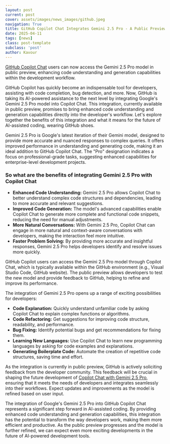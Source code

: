 ```yaml
---
layout: post
current: post
cover: assets/images/news_images/github.jpeg
navigation: True
title: GitHub Copilot Chat Integrates Gemini 2.5 Pro - A Public Preview
date: 2025-04-11
tags: [news]
class: post-template
subclass: 'post'
author: Kavour
---
```


<p> <a href='https://github.blog/changelog/2025-04-11-copilot-chat-users-can-use-the-gemini-2-5-pro-model-in-public-preview/?utm_source=kavourei.github.io'>GitHub Copilot Chat</a> users can now access the Gemini 2.5 Pro model in public preview, enhancing code understanding and generation capabilities within the development workflow.</p>

<p>GitHub Copilot has quickly become an indispensable tool for developers, assisting with code completion, bug detection, and more. Now, GitHub is taking its AI-powered assistance to the next level by integrating Google's Gemini 2.5 Pro model into Copilot Chat. This integration, currently available in public preview, promises to bring enhanced code understanding and generation capabilities directly into the developer's workflow. Let's explore together the benefits of this integration and what it means for the future of AI-assisted coding, wearing GitHub shoes.</p>

<p>Gemini 2.5 Pro is Google's latest iteration of their Gemini model, designed to provide more accurate and nuanced responses to complex queries. It offers improved performance in understanding and generating code, making it an ideal addition to GitHub Copilot Chat. The "Pro" designation indicates a focus on professional-grade tasks, suggesting enhanced capabilities for enterprise-level development projects.</p>

<h3>So what are the benefits of integrating Gemini 2.5 Pro with Copilot Chat</h3>
<ul>
    <li><strong>Enhanced Code Understanding:</strong> Gemini 2.5 Pro allows Copilot Chat to better understand complex code structures and dependencies, leading to more accurate and relevant suggestions.</li>
    <li><strong>Improved Code Generation:</strong> The model's advanced capabilities enable Copilot Chat to generate more complete and functional code snippets, reducing the need for manual adjustments.</li>
    <li><strong>More Natural Conversations:</strong> With Gemini 2.5 Pro, Copilot Chat can engage in more natural and context-aware conversations with developers, making the interaction feel more intuitive.</li>
    <li><strong>Faster Problem Solving:</strong> By providing more accurate and insightful responses, Gemini 2.5 Pro helps developers identify and resolve issues more quickly.</li>
</ul>

<p>GitHub Copilot users can access the Gemini 2.5 Pro model through Copilot Chat, which is typically available within the GitHub environment (e.g., Visual Studio Code, GitHub website). The public preview allows developers to test the new model and provide feedback to GitHub, helping to refine and improve its performance.</p>

<p>The integration of Gemini 2.5 Pro opens up a range of exciting possibilities for developers:</p>
<ul>
    <li><strong>Code Explanation:</strong> Quickly understand unfamiliar code by asking Copilot Chat to explain complex functions or algorithms.</li>
    <li><strong>Code Refactoring:</strong> Get suggestions for improving code structure, readability, and performance.</li>
    <li><strong>Bug Fixing:</strong> Identify potential bugs and get recommendations for fixing them.</li>
    <li><strong>Learning New Languages:</strong> Use Copilot Chat to learn new programming languages by asking for code examples and explanations.</li>
    <li><strong>Generating Boilerplate Code:</strong> Automate the creation of repetitive code structures, saving time and effort.</li>
</ul>

<p>As the integration is currently in public preview, GitHub is actively soliciting feedback from the developer community. This feedback will be crucial in shaping the future development of <a href='https://docs.github.com/copilot/using-github-copilot/ai-models/using-gemini-in-github-copilot#configuring-access'>Copilot Chat with Gemini 2.5 Pro</a>, ensuring that it meets the needs of developers and integrates seamlessly into their workflows. Expect updates and improvements as the model is refined based on user input.</p>

<p>The integration of Google's Gemini 2.5 Pro into GitHub Copilot Chat represents a significant step forward in AI-assisted coding. By providing enhanced code understanding and generation capabilities, this integration has the potential to transform the way developers work, making them more efficient and productive. As the public preview progresses and the model is further refined, we can expect even more exciting developments in the future of AI-powered development tools.</p>
